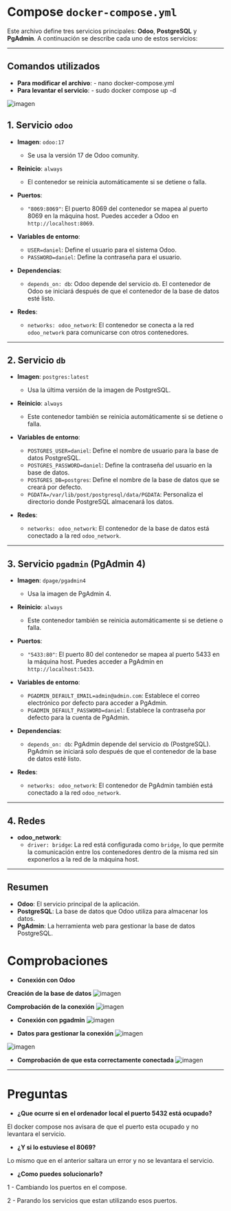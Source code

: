 # Compose `docker-compose.yml`

Este archivo define tres servicios principales: **Odoo**, **PostgreSQL** y **PgAdmin**. A continuación se describe cada uno de estos servicios:

---
## Comandos utilizados

- **Para modificar el archivo**: - nano docker-compose.yml
- **Para levantar el servicio**: - sudo docker compose up -d

![imagen](https://github.com/user-attachments/assets/e2ff07cd-95b8-4245-b6fc-c91c2eef4fb5)


## 1. Servicio `odoo`

- **Imagen**: `odoo:17`
  - Se usa la versión 17 de Odoo comunity.
  
- **Reinicio**: `always`
  - El contenedor se reinicia automáticamente si se detiene o falla.

- **Puertos**:
  - `"8069:8069"`: El puerto 8069 del contenedor se mapea al puerto 8069 en la máquina host. Puedes acceder a Odoo en `http://localhost:8069`.

- **Variables de entorno**:
  - `USER=daniel`: Define el usuario para el sistema Odoo.
  - `PASSWORD=daniel`: Define la contraseña para el usuario.

- **Dependencias**:
  - `depends_on: db`: Odoo depende del servicio `db`. El contenedor de Odoo se iniciará después de que el contenedor de la base de datos esté listo.

- **Redes**:
  - `networks: odoo_network`: El contenedor se conecta a la red `odoo_network` para comunicarse con otros contenedores.

---

## 2. Servicio `db`

- **Imagen**: `postgres:latest`
  - Usa la última versión de la imagen de PostgreSQL.

- **Reinicio**: `always`
  - Este contenedor también se reinicia automáticamente si se detiene o falla.

- **Variables de entorno**:
  - `POSTGRES_USER=daniel`: Define el nombre de usuario para la base de datos PostgreSQL.
  - `POSTGRES_PASSWORD=daniel`: Define la contraseña del usuario en la base de datos.
  - `POSTGRES_DB=postgres`: Define el nombre de la base de datos que se creará por defecto.
  - `PGDATA=/var/lib/post/postgresql/data/PGDATA`: Personaliza el directorio donde PostgreSQL almacenará los datos.

- **Redes**:
  - `networks: odoo_network`: El contenedor de la base de datos está conectado a la red `odoo_network`.

---

## 3. Servicio `pgadmin` (PgAdmin 4)

- **Imagen**: `dpage/pgadmin4`
  - Usa la imagen de PgAdmin 4.

- **Reinicio**: `always`
  - Este contenedor también se reinicia automáticamente si se detiene o falla.

- **Puertos**:
  - `"5433:80"`: El puerto 80 del contenedor se mapea al puerto 5433 en la máquina host. Puedes acceder a PgAdmin en `http://localhost:5433`.

- **Variables de entorno**:
  - `PGADMIN_DEFAULT_EMAIL=admin@admin.com`: Establece el correo electrónico por defecto para acceder a PgAdmin.
  - `PGADMIN_DEFAULT_PASSWORD=daniel`: Establece la contraseña por defecto para la cuenta de PgAdmin.

- **Dependencias**:
  - `depends_on: db`: PgAdmin depende del servicio `db` (PostgreSQL). PgAdmin se iniciará solo después de que el contenedor de la base de datos esté listo.

- **Redes**:
  - `networks: odoo_network`: El contenedor de PgAdmin también está conectado a la red `odoo_network`.

---

## 4. Redes

- **odoo_network**:
  - `driver: bridge`: La red está configurada como `bridge`, lo que permite la comunicación entre los contenedores dentro de la misma red sin exponerlos a la red de la máquina host.

---

## Resumen

- **Odoo**: El servicio principal de la aplicación.
- **PostgreSQL**: La base de datos que Odoo utiliza para almacenar los datos.
- **PgAdmin**: La herramienta web para gestionar la base de datos PostgreSQL.
  

# Comprobaciones  
- **Conexión con Odoo**

**Creación de la base de datos**
![imagen](https://github.com/user-attachments/assets/4541a724-0884-4ae1-b4f7-dbfdcaa6fbbc)

**Comprobación de la conexión**
![imagen](https://github.com/user-attachments/assets/cd8ab5c3-aa70-44ce-830d-5b6f512f5e6f)

- **Conexión con pgadmin**
![imagen](https://github.com/user-attachments/assets/0f736bfd-437f-4ae8-8799-d088f93016ef)

- **Datos para gestionar la conexión**
![imagen](https://github.com/user-attachments/assets/de7a8398-3e52-4eb4-b0e5-55f36ea2514f)

![imagen](https://github.com/user-attachments/assets/29d3db58-016d-493e-ae67-1b6ba81d8dd8)

- **Comprobación de que esta correctamente conectada**
![imagen](https://github.com/user-attachments/assets/4e5bb281-b7c1-4fe6-a140-da838e2b48ef)

---

# Preguntas

- **¿Que ocurre si en el ordenador local el puerto 5432 está ocupado?** 

El docker compose nos avisara de que el puerto esta ocupado y no levantara el servicio.

- **¿Y si lo estuviese el 8069?** 

Lo mismo que en el anterior saltara un error y no se levantara el servicio.

- **¿Como puedes solucionarlo?**

1 - Cambiando los puertos en el compose.

2 - Parando los servicios que estan utilizando esos puertos.
